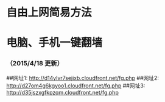 # 自由上网简易方法
# 电脑、手机一键翻墙
### （2015/4/18 更新）

##网址1: http://d14ylvr7sejjxb.cloudfront.net/fg.php
##网址2: http://d27om4g6kgyoo1.cloudfront.net/fg.php
##网址3: http://d35jszxgfkpzqm.cloudfront.net/fg.php
